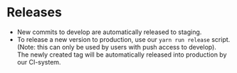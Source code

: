 # Releases

- New commits to develop are automatically released to staging.
- To release a new version to production, use our `yarn run release` script. (Note: this can only be used by users with push access to develop).\
  The newly created tag will be automatically released into production by our CI-system.
